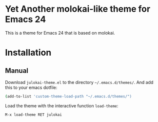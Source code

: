 # Yet Another molokai-like theme for Emacs 24
This is a theme for Emacs 24 that is based on molokai.

# Installation

## Manual
Download `julokai-theme.el` to the directory `~/.emacs.d/themes/`. And
add this to your emacs dotfile:

```bash
(add-to-list 'custom-theme-load-path "~/.emacs.d/themes/")
```

Load the theme with the interactive function `load-theme`:

```lisp
M-x load-theme RET julokai
```
